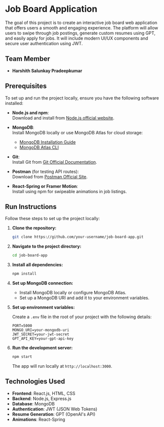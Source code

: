 # Job Board Application

The goal of this project is to create an interactive job board web application that offers users a smooth and engaging experience. The platform will allow users to swipe through job postings, generate custom resumes using GPT, and easily apply for jobs. It will include modern UI/UX components and secure user authentication using JWT.

## Team Member

- **Harshith Salunkay Pradeepkumar**

## Prerequisites

To set up and run the project locally, ensure you have the following software installed:

- **Node.js and npm**:  
  Download and install from [Node.js official website](https://nodejs.org/en/download/package-manager/current).

- **MongoDB**:  
  Install MongoDB locally or use MongoDB Atlas for cloud storage:  
  - [MongoDB Installation Guide](https://www.mongodb.com/docs/manual/administration/install-community/)
  - [MongoDB Atlas CLI](https://www.mongodb.com/try/download/atlascli)

- **Git**:  
  Install Git from [Git Official Documentation](https://www.atlassian.com/git/tutorials/install-git).

- **Postman** (for testing API routes):  
  Download from [Postman Official Site](https://www.postman.com/downloads/).

- **React-Spring or Framer Motion**:  
  Install using npm for swipeable animations in job listings.

## Run Instructions

Follow these steps to set up the project locally:

1. **Clone the repository:**

   ```bash
   git clone https://github.com/your-username/job-board-app.git
   ```

2. **Navigate to the project directory:**

   ```bash
   cd job-board-app
   ```

3. **Install all dependencies:**

   ```bash
   npm install
   ```

4. **Set up MongoDB connection:**

   - Install MongoDB locally or configure MongoDB Atlas.
   - Set up a MongoDB URI and add it to your environment variables.

5. **Set up environment variables:**

   Create a `.env` file in the root of your project with the following details:

   ```
   PORT=5000
   MONGO_URI=your-mongodb-uri
   JWT_SECRET=your-jwt-secret
   GPT_API_KEY=your-gpt-api-key
   ```

6. **Run the development server:**

   ```bash
   npm start
   ```

   The app will run locally at `http://localhost:3000`.

## Technologies Used

- **Frontend**: React.js, HTML, CSS
- **Backend**: Node.js, Express.js
- **Database**: MongoDB
- **Authentication**: JWT (JSON Web Tokens)
- **Resume Generation**: GPT (OpenAI's API)
- **Animations**: React-Spring
  
